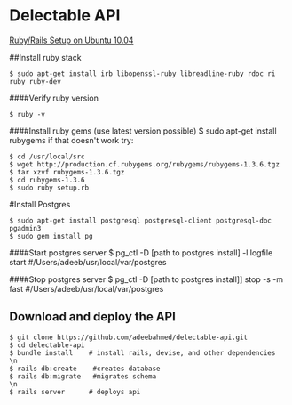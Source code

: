 # Delectable API

[Ruby/Rails Setup on Ubuntu 10.04](http://ascarter.net/2010/05/10/rails-development-on-ubuntu-10.04.html)

##Install ruby stack

    $ sudo apt-get install irb libopenssl-ruby libreadline-ruby rdoc ri ruby ruby-dev

####Verify ruby version

    $ ruby -v

####Install ruby gems (use latest version possible)
    $ sudo apt-get install rubygems
if that doesn't work try:

    $ cd /usr/local/src
    $ wget http://production.cf.rubygems.org/rubygems/rubygems-1.3.6.tgz
    $ tar xzvf rubygems-1.3.6.tgz
    $ cd rubygems-1.3.6
    $ sudo ruby setup.rb

#Install Postgres

    $ sudo apt-get install postgresql postgresql-client postgresql-doc pgadmin3
    $ sudo gem install pg
    
 ####Start postgres server
    $ pg_ctl -D [path to postgres install] -l logfile start  #/Users/adeeb/usr/local/var/postgres
 
 ####Stop postgres server
    $ pg_ctl -D [path to postgres install]] stop -s -m fast #/Users/adeeb/usr/local/var/postgres

## Download and deploy the API
    $ git clone https://github.com/adeebahmed/delectable-api.git
    $ cd delectable-api
    $ bundle install    # install rails, devise, and other dependencies
    \n
    $ rails db:create    #creates database
    $ rails db:migrate   #migrates schema
    \n
    $ rails server      # deploys api
  
